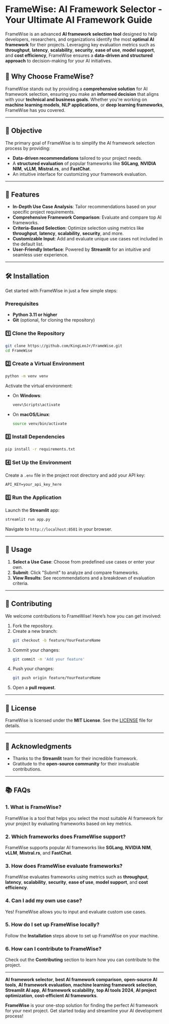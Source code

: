 # FrameWise: AI Framework Selector - Your Ultimate AI Framework Guide

FrameWise is an advanced **AI framework selection tool** designed to help developers, researchers, and organizations identify the most **optimal AI framework** for their projects. Leveraging key evaluation metrics such as **throughput**, **latency**, **scalability**, **security**, **ease of use**, **model support**, and **cost efficiency**, FrameWise ensures a **data-driven and structured approach** to decision-making for your AI initiatives.

## 🌟 Why Choose FrameWise?

FrameWise stands out by providing a **comprehensive solution** for AI framework selection, ensuring you make an **informed decision** that aligns with your **technical and business goals**. Whether you're working on **machine learning models**, **NLP applications**, or **deep learning frameworks**, FrameWise has you covered.

---

## 🎯 Objective

The primary goal of FrameWise is to simplify the AI framework selection process by providing:
- **Data-driven recommendations** tailored to your project needs.
- A **structured evaluation** of popular frameworks like **SGLang**, **NVIDIA NIM**, **vLLM**, **Mistral.rs**, and **FastChat**.
- An intuitive interface for customizing your framework evaluation.

---

## 🚀 Features

- **In-Depth Use Case Analysis**: Tailor recommendations based on your specific project requirements.
- **Comprehensive Framework Comparison**: Evaluate and compare top AI frameworks.
- **Criteria-Based Selection**: Optimize selection using metrics like **throughput**, **latency**, **scalability**, **security**, and more.
- **Customizable Input**: Add and evaluate unique use cases not included in the default list.
- **User-Friendly Interface**: Powered by **Streamlit** for an intuitive and seamless user experience.

---

## 🛠️ Installation

Get started with FrameWise in just a few simple steps:

### Prerequisites
- **Python 3.11 or higher**
- **Git** (optional, for cloning the repository)

### 1️⃣ Clone the Repository
```bash
git clone https://github.com/KingLeoJr/FrameWise.git
cd FrameWise
```

### 2️⃣ Create a Virtual Environment
```bash
python -m venv venv
```

Activate the virtual environment:

- On **Windows**:
  ```bash
  venv\Scripts\activate
  ```
- On **macOS/Linux**:
  ```bash
  source venv/bin/activate
  ```

### 3️⃣ Install Dependencies
```bash
pip install -r requirements.txt
```

### 4️⃣ Set Up the Environment
Create a `.env` file in the project root directory and add your API key:
```plaintext
API_KEY=your_api_key_here
```

### 5️⃣ Run the Application
Launch the **Streamlit** app:
```bash
streamlit run app.py
```

Navigate to `http://localhost:8501` in your browser.

---

## 📖 Usage

1. **Select a Use Case**: Choose from predefined use cases or enter your own.
2. **Submit**: Click "Submit" to analyze and compare frameworks.
3. **View Results**: See recommendations and a breakdown of evaluation criteria.

---

## 🤝 Contributing

We welcome contributions to FrameWise! Here’s how you can get involved:

1. Fork the repository.
2. Create a new branch:
   ```bash
   git checkout -b feature/YourFeatureName
   ```
3. Commit your changes:
   ```bash
   git commit -m 'Add your feature'
   ```
4. Push your changes:
   ```bash
   git push origin feature/YourFeatureName
   ```
5. Open a **pull request**.

---

## 📜 License

FrameWise is licensed under the **MIT License**. See the [LICENSE](LICENSE) file for details.

---

## 🙌 Acknowledgments

- Thanks to the **Streamlit** team for their incredible framework.
- Gratitude to the **open-source community** for their invaluable contributions.

---

## 📚 FAQs

### 1. **What is FrameWise?**
FrameWise is a tool that helps you select the most suitable AI framework for your project by evaluating frameworks based on key metrics.

### 2. **Which frameworks does FrameWise support?**
FrameWise supports popular AI frameworks like **SGLang**, **NVIDIA NIM**, **vLLM**, **Mistral.rs**, and **FastChat**.

### 3. **How does FrameWise evaluate frameworks?**
FrameWise evaluates frameworks using metrics such as **throughput**, **latency**, **scalability**, **security**, **ease of use**, **model support**, and **cost efficiency**.

### 4. **Can I add my own use case?**
Yes! FrameWise allows you to input and evaluate custom use cases.

### 5. **How do I set up FrameWise locally?**
Follow the **Installation** steps above to set up FrameWise on your machine.

### 6. **How can I contribute to FrameWise?**
Check out the **Contributing** section to learn how you can contribute to the project.

---



**AI framework selector**, **best AI framework comparison**, **open-source AI tools**, **AI framework evaluation**, **machine learning framework selection**, **Streamlit AI app**, **AI framework scalability**, **top AI tools 2024**, **AI project optimization**, **cost-efficient AI frameworks**.

**FrameWise** is your one-stop solution for finding the perfect AI framework for your next project. Get started today and streamline your AI development process!
